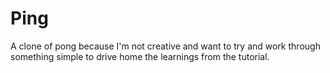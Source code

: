 # Ping

A clone of pong because I'm not creative and want to try and work through something simple to drive home the learnings from the tutorial.